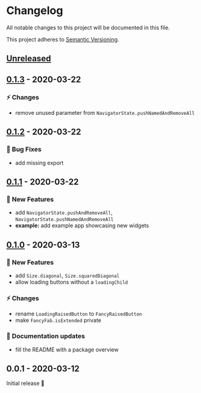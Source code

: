 # Changelog

All notable changes to this project will be documented in this file.

This project adheres to [Semantic Versioning](http://semver.org/spec/v2.0.0.html).


<!-- Template:
## [NEW](https://github.com/JonasWanke/black_hole_flutter/compare/vOLD...vNEW) - 2020-xx-xx
### 🎉 New Features
### ⚡ Changes
### 🐛 Bug Fixes
### 📜 Documentation updates
### 🏗 Refactoring
### 📦 Build & CI
-->

## [Unreleased](https://github.com/JonasWanke/black_hole_flutter/compare/v0.1.3...dev)


## [0.1.3](https://github.com/JonasWanke/black_hole_flutter/compare/v0.1.2...v0.1.3) - 2020-03-22

### ⚡ Changes

- remove unused parameter from `NavigatorState.pushNamedAndRemoveAll`


## [0.1.2](https://github.com/JonasWanke/black_hole_flutter/compare/v0.1.1...v0.1.2) - 2020-03-22

### 🐛 Bug Fixes

- add missing export


## [0.1.1](https://github.com/JonasWanke/black_hole_flutter/compare/v0.1.0...v0.1.1) - 2020-03-22

### 🎉 New Features

- add `NavigatorState.pushAndRemoveAll`, `NavigatorState.pushNamedAndRemoveAll`
- **example:** add example app showcasing new widgets


## [0.1.0](https://github.com/JonasWanke/black_hole_flutter/compare/v0.0.1...v0.1.0) - 2020-03-13

### 🎉 New Features

- add `Size.diagonal`, `Size.squaredDiagonal`
- allow loading buttons without a `loadingChild`

### ⚡ Changes
- rename `LoadingRaisedButton` to `FancyRaisedButton`
- make `FancyFab.isExtended` private

### 📜 Documentation updates
- fill the README with a package overview


## 0.0.1 - 2020-03-12
Initial release 🎉
